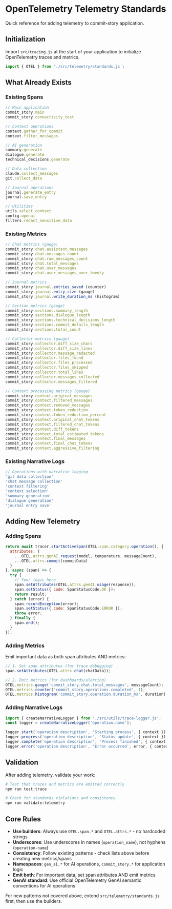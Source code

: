 # OpenTelemetry Telemetry Standards

Quick reference for adding telemetry to commit-story application.

## Initialization

Import `src/tracing.js` at the start of your application to initialize OpenTelemetry traces and metrics.

```javascript
import { OTEL } from './src/telemetry/standards.js';
```

## What Already Exists

### Existing Spans
```javascript
// Main application
commit_story.main
commit_story.connectivity_test

// Context operations
context.gather_for_commit
context.filter_messages

// AI generation
summary.generate
dialogue.generate
technical_decisions.generate

// Data collection
claude.collect_messages
git.collect_data

// Journal operations
journal.generate_entry
journal.save_entry

// Utilities
utils.select_context
config.openai
filters.redact_sensitive_data
```

### Existing Metrics
```javascript
// Chat metrics (gauge)
commit_story.chat.assistant_messages
commit_story.chat.messages_count
commit_story.chat.raw_messages_count
commit_story.chat.total_messages
commit_story.chat.user_messages
commit_story.chat.user_messages_over_twenty

// Journal metrics
commit_story.journal.entries_saved (counter)
commit_story.journal.entry_size (gauge)
commit_story.journal.write_duration_ms (histogram)

// Section metrics (gauge)
commit_story.sections.summary_length
commit_story.sections.dialogue_length
commit_story.sections.technical_decisions_length
commit_story.sections.commit_details_length
commit_story.sections.total_count

// Collector metrics (gauge)
commit_story.collector.diff_size_chars
commit_story.collector.diff_size_lines
commit_story.collector.message_redacted
commit_story.collector.files_found
commit_story.collector.files_processed
commit_story.collector.files_skipped
commit_story.collector.total_lines
commit_story.collector.messages_collected
commit_story.collector.messages_filtered

// Context processing metrics (gauge)
commit_story.context.original_messages
commit_story.context.filtered_messages
commit_story.context.removed_messages
commit_story.context.token_reduction
commit_story.context.token_reduction_percent
commit_story.context.original_chat_tokens
commit_story.context.filtered_chat_tokens
commit_story.context.diff_tokens
commit_story.context.total_estimated_tokens
commit_story.context.final_messages
commit_story.context.final_chat_tokens
commit_story.context.aggressive_filtering
```

### Existing Narrative Logs
```javascript
// Operations with narrative logging
'git data collection'
'chat message collection'
'context filtering'
'context selection'
'summary generation'
'dialogue generation'
'journal entry save'
```

## Adding New Telemetry

### Adding Spans
```javascript
return await tracer.startActiveSpan(OTEL.span.category.operation(), {
  attributes: {
    ...OTEL.attrs.genAI.request(model, temperature, messageCount),
    ...OTEL.attrs.commit(commitData)
  }
}, async (span) => {
  try {
    // Your logic here
    span.setAttributes(OTEL.attrs.genAI.usage(response));
    span.setStatus({ code: SpanStatusCode.OK });
    return result;
  } catch (error) {
    span.recordException(error);
    span.setStatus({ code: SpanStatusCode.ERROR });
    throw error;
  } finally {
    span.end();
  }
});
```

### Adding Metrics
Emit important data as both span attributes AND metrics:
```javascript
// 1. Set span attributes (for trace debugging)
span.setAttributes(OTEL.attrs.chat(chatData));

// 2. Emit metrics (for dashboards/alerting)
OTEL.metrics.gauge('commit_story.chat.total_messages', messageCount);
OTEL.metrics.counter('commit_story.operations.completed', 1);
OTEL.metrics.histogram('commit_story.operation.duration_ms', duration);
```

### Adding Narrative Logs
```javascript
import { createNarrativeLogger } from './src/utils/trace-logger.js';
const logger = createNarrativeLogger('operation.name');

logger.start('operation description', 'Starting process', { context });
logger.progress('operation description', 'Status update', { context });
logger.complete('operation description', 'Process finished', { context });
logger.error('operation description', 'Error occurred', error, { context });
```

## Validation

After adding telemetry, validate your work:

```bash
# Test that traces and metrics are emitted correctly
npm run test:trace

# Check for standards violations and consistency
npm run validate:telemetry
```

## Core Rules

- **Use builders**: Always use `OTEL.span.*` and `OTEL.attrs.*` - no hardcoded strings
- **Underscores**: Use underscores in names (`operation_name`), not hyphens (`operation-name`)
- **Consistency**: Follow existing patterns - check lists above before creating new metrics/spans
- **Namespaces**: `gen_ai.*` for AI operations, `commit_story.*` for application logic
- **Emit both**: For important data, set span attributes AND emit metrics
- **GenAI standard**: Use official OpenTelemetry GenAI semantic conventions for AI operations

For new patterns not covered above, extend `src/telemetry/standards.js` first, then use the builders.